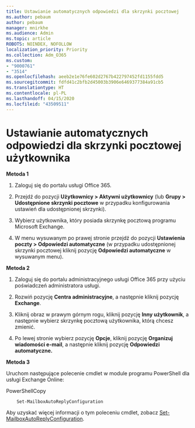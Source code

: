 ```yaml
---
title: Ustawianie automatycznych odpowiedzi dla skrzynki pocztowej
ms.author: pebaum
author: pebaum
manager: mnirkhe
ms.audience: Admin
ms.topic: article
ROBOTS: NOINDEX, NOFOLLOW
localization_priority: Priority
ms.collection: Adm_O365
ms.custom:
- "9000761"
- "3514"
ms.openlocfilehash: aeeb2e1e76fe602d2767b422797452fd1155fdd5
ms.sourcegitcommit: fdfd41c2bfb2d45003b3906e6469377384a91cb5
ms.translationtype: HT
ms.contentlocale: pl-PL
ms.lasthandoff: 04/15/2020
ms.locfileid: "43509511"
---
```

# <a name="set-auto-replies-for-a-users-mailbox"></a>Ustawianie automatycznych odpowiedzi dla skrzynki pocztowej użytkownika

**Metoda 1**

1. Zaloguj się do portalu usługi Office 365.

2. Przejdź do pozycji **Użytkownicy > Aktywni użytkownicy** (lub **Grupy > Udostępnione skrzynki pocztowe** w przypadku konfigurowania ustawień dla udostępnionej skrzynki).

3. Wybierz użytkownika, który posiada skrzynkę pocztową programu Microsoft Exchange.

4. W menu wysuwanym po prawej stronie przejdź do pozycji **Ustawienia poczty > Odpowiedzi automatyczne** (w przypadku udostępnionej skrzynki pocztowej kliknij pozycję **Odpowiedzi automatyczne** w wysuwanym menu).

**Metoda 2**

1. Zaloguj się do portalu administracyjnego usługi Office 365 przy użyciu poświadczeń administratora usługi.

2. Rozwiń pozycję **Centra administracyjne**, a następnie kliknij pozycję **Exchange**.

3. Kliknij obraz w prawym górnym rogu, kliknij pozycję **Inny użytkownik**, a następnie wybierz skrzynkę pocztową użytkownika, którą chcesz zmienić.

4. Po lewej stronie wybierz pozycję **Opcje**, kliknij pozycję **Organizuj wiadomości e-mail**, a następnie kliknij pozycję **Odpowiedzi automatyczne.**

**Metoda 3**

Uruchom następujące polecenie cmdlet w module programu PowerShell dla usługi Exchange Online:

PowerShellCopy

```
    Set-MailboxAutoReplyConfiguration
```

Aby uzyskać więcej informacji o tym poleceniu cmdlet, zobacz [Set-MailboxAutoReplyConfiguration](https://docs.microsoft.com/powershell/module/exchange/mailboxes/set-mailboxautoreplyconfiguration).
